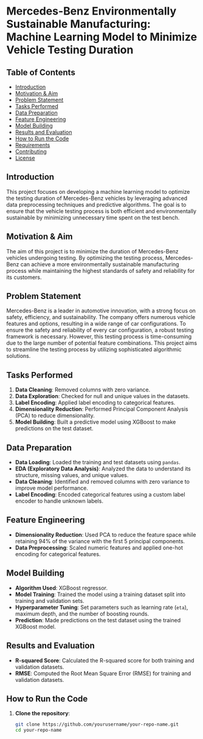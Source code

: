 # Mercedes-Benz Environmentally Sustainable Manufacturing: Machine Learning Model to Minimize Vehicle Testing Duration

## Table of Contents

- [Introduction](#introduction)
- [Motivation & Aim](#motivation--aim)
- [Problem Statement](#problem-statement)
- [Tasks Performed](#tasks-performed)
- [Data Preparation](#data-preparation)
- [Feature Engineering](#feature-engineering)
- [Model Building](#model-building)
- [Results and Evaluation](#results-and-evaluation)
- [How to Run the Code](#how-to-run-the-code)
- [Requirements](#requirements)
- [Contributing](#contributing)
- [License](#license)

## Introduction

This project focuses on developing a machine learning model to optimize the testing duration of Mercedes-Benz vehicles by leveraging advanced data preprocessing techniques and predictive algorithms. The goal is to ensure that the vehicle testing process is both efficient and environmentally sustainable by minimizing unnecessary time spent on the test bench.

## Motivation & Aim

The aim of this project is to minimize the duration of Mercedes-Benz vehicles undergoing testing. By optimizing the testing process, Mercedes-Benz can achieve a more environmentally sustainable manufacturing process while maintaining the highest standards of safety and reliability for its customers.

## Problem Statement

Mercedes-Benz is a leader in automotive innovation, with a strong focus on safety, efficiency, and sustainability. The company offers numerous vehicle features and options, resulting in a wide range of car configurations. To ensure the safety and reliability of every car configuration, a robust testing framework is necessary. However, this testing process is time-consuming due to the large number of potential feature combinations. This project aims to streamline the testing process by utilizing sophisticated algorithmic solutions.

## Tasks Performed

1. **Data Cleaning**: Removed columns with zero variance.
2. **Data Exploration**: Checked for null and unique values in the datasets.
3. **Label Encoding**: Applied label encoding to categorical features.
4. **Dimensionality Reduction**: Performed Principal Component Analysis (PCA) to reduce dimensionality.
5. **Model Building**: Built a predictive model using XGBoost to make predictions on the test dataset.

## Data Preparation

- **Data Loading**: Loaded the training and test datasets using `pandas`.
- **EDA (Exploratory Data Analysis)**: Analyzed the data to understand its structure, missing values, and unique values.
- **Data Cleaning**: Identified and removed columns with zero variance to improve model performance.
- **Label Encoding**: Encoded categorical features using a custom label encoder to handle unknown labels.

## Feature Engineering

- **Dimensionality Reduction**: Used PCA to reduce the feature space while retaining 94% of the variance with the first 5 principal components.
- **Data Preprocessing**: Scaled numeric features and applied one-hot encoding for categorical features.

## Model Building

- **Algorithm Used**: XGBoost regressor.
- **Model Training**: Trained the model using a training dataset split into training and validation sets.
- **Hyperparameter Tuning**: Set parameters such as learning rate (`eta`), maximum depth, and the number of boosting rounds.
- **Prediction**: Made predictions on the test dataset using the trained XGBoost model.

## Results and Evaluation

- **R-squared Score**: Calculated the R-squared score for both training and validation datasets.
- **RMSE**: Computed the Root Mean Square Error (RMSE) for training and validation datasets.

## How to Run the Code

1. **Clone the repository**:
   ```bash
   git clone https://github.com/yourusername/your-repo-name.git
   cd your-repo-name
